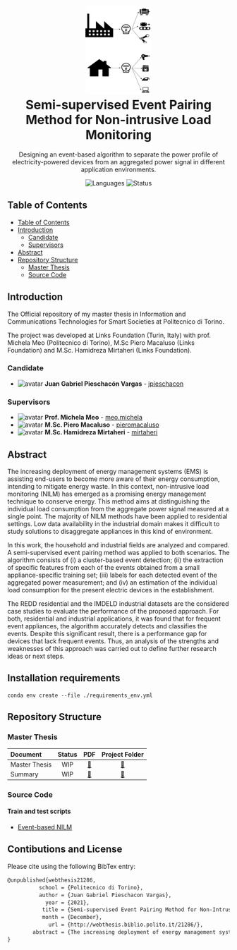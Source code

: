 <h1 align="center">
  <a href="https://github.com/links-nilm-thesis-21/load-disaggregation" title="Deep Reinforcement Learning for autonomous systems Documentation">
    <img alt="Semi-supervised Event Pairing Method for Non-intrusive Load Monitoring" src="stuff/presentation_slide.drawio.png" width="150px" height="200px" />
  </a>
  <br/>
  Semi-supervised Event Pairing Method for Non-intrusive Load Monitoring
</h1>

<p align="center">
  Designing an event-based algorithm to separate the power profile of electricity-powered devices from an aggregated power signal in different application environments.
</p>

<p align="center">
 <img alt="Languages" src="https://img.shields.io/badge/Languages-Python-orange"/>
<img alt="Status" src="https://img.shields.io/badge/Status-Work In Progress-orange"/>
</p>

## Table of Contents

- [Table of Contents](#table-of-contents)
- [Introduction](#introduction)
  - [Candidate](#candidate)
  - [Supervisors](#supervisors)
- [Abstract](#abstract)
- [Repository Structure](#repository-structure)
  - [Master Thesis](#master-thesis)
  - [Source Code](#source-code)
## Introduction

The Official repository of my master thesis in Information and Communications Technologies for Smart Societies at Politecnico di Torino.

The project was developed at Links Foundation (Turin, Italy) with prof. Michela Meo (Politecnico di Torino), M.Sc Piero Macaluso (Links Foundation) and M.Sc. Hamidreza Mirtaheri (Links Foundation).

### Candidate

- <img alt="avatar" src="https://github.com/jpieschacon.png" width="20px" height="20px"> **Juan Gabriel Pieschacón Vargas** - [jpieschacon](https://github.com/jpieschacon)

### Supervisors

- <img alt="avatar" src="https://www.telematica.polito.it/app/uploads/2018/12/meo-small.jpg" width="20px" height="20px"> **Prof. Michela Meo** - [meo.michela](https://www.telematica.polito.it/member/michela-meo/)
- <img alt="avatar" src="https://github.com/pieromacaluso.png" width="20px" height="20px"> **M.Sc. Piero Macaluso** - [pieromacaluso](https://github.com/pieromacaluso)
- <img alt="avatar" src="http://www.ismb.it/sites/default/files/Mirthaheri_Seyedhamidreza.jpg" width="20px" height="20px"> **M.Sc. Hamidreza Mirtaheri** - [mirtaheri](https://github.com/mirtaheri)

## Abstract

The increasing deployment of energy management systems (EMS) is assisting end-users to become more aware of their energy consumption, intending to mitigate energy waste. In this context, non-intrusive load monitoring (NILM) has emerged as a promising energy management technique to conserve energy. This method aims at distinguishing the individual load consumption from the aggregate power signal measured at a single point. 
	The majority of NILM methods have been applied to residential settings. Low data availability in the industrial domain makes it difficult to study solutions to disaggregate appliances in this kind of environment.

In this work, the household and industrial fields are analyzed and compared. A semi-supervised event pairing method was applied to both scenarios. The algorithm consists of (i) a cluster-based event detection; (ii) the extraction of specific features from each of the events obtained from a small appliance-specific training set; (iii) labels for each detected event of the aggregated power measurement; and (iv) an estimation of the individual load consumption for the present electric devices in the establishment.

The REDD residential and the IMDELD industrial datasets are the considered case studies to evaluate the performance of the proposed approach.
	For both, residential and industrial applications, it was found that for frequent event appliances, the algorithm accurately detects and classifies the events. Despite this significant result, there is a performance gap for devices that lack frequent events. Thus, an analysis of the strengths and weaknesses of this approach was carried out to define further research ideas or next steps.

## Installation requirements

```shell
conda env create --file ./requirements_env.yml
```

## Repository Structure

### Master Thesis

| Document      | Status |                                                            PDF                                                             |         Project Folder         |
| :------------ | :----: | :------------------------------------------------------------------------------------------------------------------------: | :----------------------------: |
| Master Thesis |  WIP   | [:page_facing_up:](https://github.com/links-nilm-thesis-21/load-disaggregation/raw/master/master_thesis/master_thesis.pdf) | [:file_folder:](master_thesis) |
| Summary       |  WIP   |       [:page_facing_up:](https://github.com/links-nilm-thesis-21/load-disaggregation/raw/master/summary/thesis_summary_.pdf)       |    [:file_folder:](summary)    |

### Source Code

#### Train and test scripts

- [Event-based NILM](SSEPM_NILM)

## Contibutions and License

Please cite using the following BibTex entry:

```latex
@unpublished{webthesis21286,
          school = {Politecnico di Torino},
          author = {Juan Gabriel Pieschacon Vargas},
            year = {2021},
           title = {Semi-supervised Event Pairing Method for Non-Intrusive Load Monitoring},
           month = {December},
             url = {http://webthesis.biblio.polito.it/21286/},
        abstract = {The increasing deployment of energy management systems (EMS) is assisting end-users to become more aware of their energy consumption, intending to mitigate energy waste. In this context, non-intrusive load monitoring (NILM) has emerged as a promising energy management technique to conserve energy. This method aims at distinguishing the individual load consumption from the aggregate power signal measured at a single point.   The majority of NILM methods have been applied to residential settings. Low data availability in the industrial domain makes it difficult to study solutions to disaggregate appliances in this kind of environment.  ??  In this work, the household and industrial fields are analyzed and compared. A semi-supervised event pairing method was applied to both scenarios. The algorithm consists of (i) a cluster-based event detection; (ii) the extraction of specific features from each of the events obtained from a small appliance-specific training set; (iii) labels for each detected event of the aggregated power measurement; and (iv) an estimation of the individual load consumption for the present electric devices in the establishment.    The REDD residential and the IMDELD industrial datasets are the considered case studies to evaluate the performance of the proposed approach. For both, residential and industrial applications, it was found that for frequent event appliances, the algorithm accurately detects and classifies the events. Despite this significant result, there is a performance gap for devices that lack frequent events. Thus, an analysis of the strengths and weaknesses of this approach was carried out to define further research ideas or next steps.}
}
```
